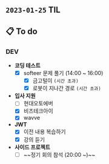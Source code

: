 ## `2023-01-25` TIL

## 📋 To do

### DEV

+ **코딩 테스트**
  + [x] softeer 문제 풀기 (14:00 ~ 16:00)
    - [x] 금고털이 `(시간 초과)`
    - [x] 로봇이 지나간 경로 `(시간 초과)`

+ **입사 지원**
  + [ ] 현대오토에버
  + [x] 비즈테크아이
  + [x] wavve

+ **JWT**
  + [x] 이전 내용 복습하기
  + [x] 강의 듣기

+ **사이드 프로젝트**
  + [ ] ~~정기 회의 참석 (20:00 ~)~~